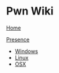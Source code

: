 # Pwn Wiki

[Home](index.md)

[Presence]()

  * [Windows](presence/windows/index.md)
  * [Linux](presence/linux/index.md)
  * [OSX](presence/osx/index.md)


<!-- Code for collapse and expand -->
<script type="text/javascript"> 
$(document).ready(function() { 
$('div.view').hide(); 
$('div.slide').click(function() {
$(this).next('div.view').slideToggle('fast'); 
return false; 
}); 
}); 
</script>

